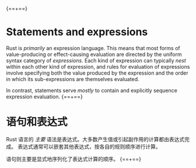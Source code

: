 {==+==}
# Statements and expressions

Rust is _primarily_ an expression language.
This means that most forms of value-producing or effect-causing evaluation are directed by the uniform syntax category of _expressions_.
Each kind of expression can typically _nest_ within each other kind of expression, and rules for evaluation of expressions involve specifying both the value produced by the expression and the order in which its sub-expressions are themselves evaluated.

In contrast, statements serve _mostly_ to contain and explicitly sequence expression evaluation.
{==+==}
# 语句和表达式

Rust 语言的 _主要_ 语法是表达式。大多数产生值或引起副作用的计算都由表达式完成。
表达式通常可以嵌套其他表达式，按各自的规则顺序进行计算。

语句则主要是显式地序列化了表达式计算的顺序。
{==+==}